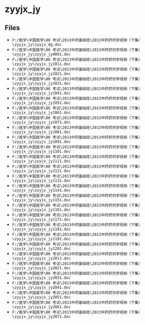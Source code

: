 # zyyjx_jy

## Files

- `F:/医学\中国医学\00 考试\2013中药基础班\2013中药药剂学视频（下集）\zyyjx_jy\zyyjx_dg.doc`
- `F:/医学\中国医学\00 考试\2013中药基础班\2013中药药剂学视频（下集）\zyyjx_jy\zyyjx_jy0001.doc`
- `F:/医学\中国医学\00 考试\2013中药基础班\2013中药药剂学视频（下集）\zyyjx_jy\zyyjx_jy1011.doc`
- `F:/医学\中国医学\00 考试\2013中药基础班\2013中药药剂学视频（下集）\zyyjx_jy\zyyjx_jy1021.doc`
- `F:/医学\中国医学\00 考试\2013中药基础班\2013中药药剂学视频（下集）\zyyjx_jy\zyyjx_jy1031.doc`
- `F:/医学\中国医学\00 考试\2013中药基础班\2013中药药剂学视频（下集）\zyyjx_jy\zyyjx_jy1041.doc`
- `F:/医学\中国医学\00 考试\2013中药基础班\2013中药药剂学视频（下集）\zyyjx_jy\zyyjx_jy1051.doc`
- `F:/医学\中国医学\00 考试\2013中药基础班\2013中药药剂学视频（下集）\zyyjx_jy\zyyjx_jy1061.doc`
- `F:/医学\中国医学\00 考试\2013中药基础班\2013中药药剂学视频（下集）\zyyjx_jy\zyyjx_jy1071.doc`
- `F:/医学\中国医学\00 考试\2013中药基础班\2013中药药剂学视频（下集）\zyyjx_jy\zyyjx_jy1081.doc`
- `F:/医学\中国医学\00 考试\2013中药基础班\2013中药药剂学视频（下集）\zyyjx_jy\zyyjx_jy1091.doc`
- `F:/医学\中国医学\00 考试\2013中药基础班\2013中药药剂学视频（下集）\zyyjx_jy\zyyjx_jy1101.doc`
- `F:/医学\中国医学\00 考试\2013中药基础班\2013中药药剂学视频（下集）\zyyjx_jy\zyyjx_jy1111.doc`
- `F:/医学\中国医学\00 考试\2013中药基础班\2013中药药剂学视频（下集）\zyyjx_jy\zyyjx_jy1121.doc`
- `F:/医学\中国医学\00 考试\2013中药基础班\2013中药药剂学视频（下集）\zyyjx_jy\zyyjx_jy1131.doc`
- `F:/医学\中国医学\00 考试\2013中药基础班\2013中药药剂学视频（下集）\zyyjx_jy\zyyjx_jy1141.doc`
- `F:/医学\中国医学\00 考试\2013中药基础班\2013中药药剂学视频（下集）\zyyjx_jy\zyyjx_jy1151.doc`
- `F:/医学\中国医学\00 考试\2013中药基础班\2013中药药剂学视频（下集）\zyyjx_jy\zyyjx_jy1161.doc`
- `F:/医学\中国医学\00 考试\2013中药基础班\2013中药药剂学视频（下集）\zyyjx_jy\zyyjx_jy1171.doc`
- `F:/医学\中国医学\00 考试\2013中药基础班\2013中药药剂学视频（下集）\zyyjx_jy\zyyjx_jy1181.doc`
- `F:/医学\中国医学\00 考试\2013中药基础班\2013中药药剂学视频（下集）\zyyjx_jy\zyyjx_jy1191.doc`
- `F:/医学\中国医学\00 考试\2013中药基础班\2013中药药剂学视频（下集）\zyyjx_jy\zyyjx_jy1201.doc`
- `F:/医学\中国医学\00 考试\2013中药基础班\2013中药药剂学视频（下集）\zyyjx_jy\zyyjx_jy2011.doc`
- `F:/医学\中国医学\00 考试\2013中药基础班\2013中药药剂学视频（下集）\zyyjx_jy\zyyjx_jy2021.doc`
- `F:/医学\中国医学\00 考试\2013中药基础班\2013中药药剂学视频（下集）\zyyjx_jy\zyyjx_jy2031.doc`
- `F:/医学\中国医学\00 考试\2013中药基础班\2013中药药剂学视频（下集）\zyyjx_jy\zyyjx_jy2041.doc`
- `F:/医学\中国医学\00 考试\2013中药基础班\2013中药药剂学视频（下集）\zyyjx_jy\zyyjx_jy2051.doc`
- `F:/医学\中国医学\00 考试\2013中药基础班\2013中药药剂学视频（下集）\zyyjx_jy\zyyjx_jy2061.doc`
- `F:/医学\中国医学\00 考试\2013中药基础班\2013中药药剂学视频（下集）\zyyjx_jy\zyyjx_jy2071.doc`
